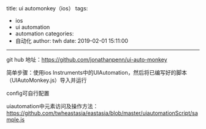 title: ui automonkey（ios）
tags:
  - ios
  - ui automation
  - automation
categories:
  - 自动化
author: twh
date: 2019-02-01 15:11:00
---
git hub 地址：https://github.com/jonathanpenn/ui-auto-monkey

简单步骤：使用ios Instruments中的UIAutomation，然后将已编写好的脚本（UIAutoMonkey.js）导入并运行

config可自行配置

uiautomation中元素访问及操作方法：
https://github.com/twheastasia/eastasia/blob/master/uiautomationScript/sample.js